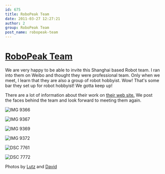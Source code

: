```yaml
---
id: 675
title: RoboPeak Team
date: 2011-03-27 12:27:21
author: 2
group: RoboPeak Team
post_name: robopeak-team
---
```


# [RoboPeak Team](http://www.robopeak.com/)

We are very happy to be able to invite this Shanghai based Robot team. I ran into them on Weibo and thought they were professional team. Only when we meet, I learn that they are also a group of robot hobbyist. Wow! That's some bar they set up for robot hobbyist! We gotta keep up!

There are a lot of information about their work on [their web site.](http://www.robopeak.com/) We post the faces behind the team and look forward to meeting them again.

![IMG 9366](http://139.162.84.35/wp-content/uploads/2011/03/IMG_9366.jpg "IMG_9366.JPG") 

![IMG 9367](http://139.162.84.35/wp-content/uploads/2011/03/IMG_93671.jpg "IMG_9367.JPG") 

![IMG 9369](http://139.162.84.35/wp-content/uploads/2011/03/IMG_9369.jpg "IMG_9369.JPG") 

![IMG 9372](http://139.162.84.35/wp-content/uploads/2011/03/IMG_9372.jpg "IMG_9372.JPG") 

![DSC 7761](http://139.162.84.35/wp-content/uploads/2011/03/DSC_7761.jpg "DSC_7761.JPG") 

![DSC 7772](http://139.162.84.35/wp-content/uploads/2011/03/DSC_7772.jpg "DSC_7772.JPG") 

Photos by [Lutz](http://www.lumi-photo.com/) and [David](http://www.flickr.com/photos/taweili/)